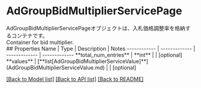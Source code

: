 # AdGroupBidMultiplierServicePage

<div lang=\"ja\">AdGroupBidMultiplierServicePageオブジェクトは、入札価格調整率を格納するコンテナです。</div> <div lang=\"en\">Container for bid multiplier.</div> 
## Properties
Name | Type | Description | Notes
------------ | ------------- | ------------- | -------------
**total_num_entries** | **int** |  | [optional] 
**values** | [**list[AdGroupBidMultiplierServiceValue]**](AdGroupBidMultiplierServiceValue.md) |  | [optional] 

[[Back to Model list]](../README.md#documentation-for-models) [[Back to API list]](../README.md#documentation-for-api-endpoints) [[Back to README]](../README.md)


